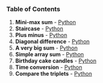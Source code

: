 ### Table of Contents
1. __Mini-max sum__ - [Python](Mini-Max%20Sum.py)
1. __Staircase__ - [Python](Staircase.py)
1. __Plus minus__ - [Python](Plus%20Minus.py)
1. __Diagonal difference__ - [Python](Diagonal%20Difference.py)
1. __A very big sum__ - [Python](A%20Very%20Big%20Sum.py)
1. __Simple array sum__ - [Python](Simple%20Array%20Sum.py)
1. __Birthday cake candles__ - [Python](Birthday%20Cake%20Candles.py)
1. __Time conversion__ - [Python](Time%20Conversion.py)
1. __Compare the triplets__ - [Python](Compare%20the%20Triplets.py)
